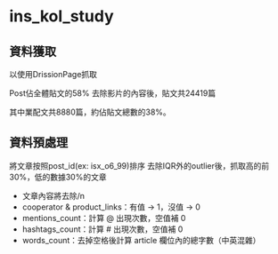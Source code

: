 # ins_kol_study

## 資料獲取
以使用DrissionPage抓取

Post佔全體貼文的58%
去除影片的內容後，貼文共24419篇

其中業配文共8880篇，約佔貼文總數的38%。

## 資料預處理
將文章按照post_id(ex: isx_o6_99)排序
去除IQR外的outlier後，抓取高的前30%，低的數據30%的文章

- 文章內容將去除/n
- cooperator & product_links：有值 → 1，沒值 → 0
- mentions_count：計算 @ 出現次數，空值補 0
- hashtags_count：計算 # 出現次數，空值補 0
- words_count：去掉空格後計算 article 欄位內的總字數（中英混雜）
